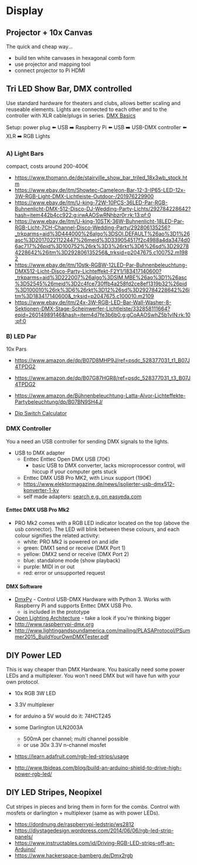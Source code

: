 # Display


## Projector + 10x Canvas 

The quick and cheap way...
* build ten white canvases in hexagonal comb form
* use projector and mapping tool
* connect projector to Pi HDMI 


## Tri LED Show Bar, DMX controlled

Use standard hardware for theaters and clubs, allows better scaling and reuseable elements.
Lights are connected to each other and to the controller with XLR cable/plugs in series. [DMX Basics](http://www.lutron.com/en-US/education-training/Documents/dmx%20webinar_7-29-2010.pdf)

Setup: power plug :arrow_left: USB :arrow_right: Raspberry Pi :arrow_left: USB :arrow_right: USB-DMX controller :arrow_left: XLR :arrow_right: RGB Lights

### A) Light Bars
compact, costs around 200-400€

* https://www.thomann.de/de/stairville_show_bar_triled_18x3wb_stock.htm
* https://www.ebay.de/itm/Showtec-Cameleon-Bar-12-3-IP65-LED-12x-3W-RGB-Light-DMX-Lichtleiste-Outdoor-/201976229900
* https://www.ebay.de/itm/U-king-72W-10PCS-36LED-Par-RGB-Buhnenlicht-DMX-512-Disco-DJ-Wedding-Party-Lichts/292784228642?hash=item442b4cc922:g:irwAAOSwRNhbzr0r:rk:13:pf:0
* https://www.ebay.de/itm/U-king-10STK-36W-Buhnenlicht-18LED-Par-RGB-Licht-7CH-Channel-Disco-Wedding-Party/292806135256?_trkparms=aid%3D444000%26algo%3DSOI.DEFAULT%26ao%3D1%26asc%3D20170221122447%26meid%3D339054517f2c4988a4da3474d06ac717%26pid%3D100752%26rk%3D3%26rkt%3D6%26sd%3D292784228642%26itm%3D292806135256&_trksid=p2047675.c100752.m1982
* https://www.ebay.de/itm/10stk-RGBW-12LED-Par-Buhnenbeleuchtung-DMX512-Licht-Disco-Party-Lichteffekt-F2Y1/183417140600?_trkparms=aid%3D222007%26algo%3DSIM.MBE%26ao%3D1%26asc%3D52545%26meid%3D2c4fce730ffb4a258fd2ce8ef1319b32%26pid%3D100010%26rk%3D6%26rkt%3D12%26sd%3D292784228642%26itm%3D183417140600&_trksid=p2047675.c100010.m2109
* https://www.ebay.de/itm/24x-3W-RGB-LED-Bar-Wall-Washer-8-Sektionen-DMX-Stage-Scheinwerfer-Lichtleiste/332858111664?epid=26014989146&hash=item4d7fe3b6b0:g:gCoAAOSwhZ5b1vIN:rk:10:pf:0

### B) LED Par
10x Pars

* https://www.amazon.de/dp/B07D8MHP9J/ref=psdc_528377031_t1_B07J4TPDG2
* https://www.amazon.de/dp/B07G87HGR8/ref=psdc_528377031_t3_B07J4TPDG2
* https://www.amazon.de/Bühnenbeleuchtung-Latta-Alvor-Lichteffekte-Partybeleuchtung/dp/B07BN9SH4J/

* [Dip Switch Calculator](https://www.chauvetdj.com/chauvet-dj-dip-switch-calculator/)

### DMX Controller
You a need an USB controller for sending DMX signals to the lights.

* USB to DMX adapter
  * Enttec Enttec Open DMX USB (70€)
    * basic USB to DMX converter, lacks microprocessor control, will hiccup if your computer gets stuck
  * Enttec DMX USB Pro MK2, with Linux support (190€)
  * https://www.elektormagazine.de/news/isolierter-usb-dmx512-konverter-1-kv
  * self made adapters: [search e.g. on easyeda.com](https://easyeda.com/search?wd=usb%20dmx)

#### Enttec DMX USB Pro Mk2
* PRO Mk2 comes with a RGB LED indicator located on the top (above the usb connector). The LED will blink between these colours, and each colour signifies the related activity:
  * white: PRO Mk2 is powered on and idle
  * green: DMX1 send or receive (DMX Port 1)
  * yellow: DMX2 send or receive (DMX Port 2)
  * blue: standalone mode (show playback)
  * purple: MIDI in or out
  * red: error or unsupported request

#### DMX Software
* [DmxPy](https://github.com/trevordavies095/DmxPy) - Control USB-DMX Hardware with Python 3. Works with Raspberry Pi and supports Enttec DMX USB Pro.
  * is included in the prototype
* [Open Lighting Architecture](https://www.openlighting.org/) - take a look if you're thinking bigger
* http://www.raspberrypi-dmx.org
* http://www.lightingandsoundamerica.com/mailing/PLASAProtocol/PSummer2015_BuildYourOwnDMXTester.pdf


## DIY Power LED

This is way cheaper than DMX Hardware. You basically need some power LEDs and a
multiplexer. You won't need DMX but will have fun with your own protocol.

* 10x RGB 3W LED
* 3.3V multiplexer 
 * for arduino a 5V would do it: 74HCT245
* some Darlington ULN2003A 
  * 500mA per channel; multi channel possible
  * or use 30x 3.3V n-channel mosfet

* https://learn.adafruit.com/rgb-led-strips/usage
* http://www.tbideas.com/blog/build-an-arduino-shield-to-drive-high-power-rgb-led/


## DIY LED Stripes, Neopixel

Cut stripes in pieces and bring them in form for the combs. Control with
mosfets or darlington + multiplexer (same as with power LEDs).

* https://dordnung.de/raspberrypi-ledstrip/ws2812
* https://diystagedesign.wordpress.com/2014/06/06/rgb-led-strip-panels/
* https://www.instructables.com/id/Driving-RGB-LED-strips-off-an-Arduino/
* https://www.hackerspace-bamberg.de/Dmx2rgb

